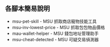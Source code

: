 ## 各腳本簡易說明
- msu-pet-skill - MSU 抓取商店寵物技能工具
- msu-inv-lowest-price - MSU 抓取包包物品價格
- mau-wallet-helper - MSU 錢包地址管理助手
- msu-cheat-detected - MSU 可疑交易偵測器
